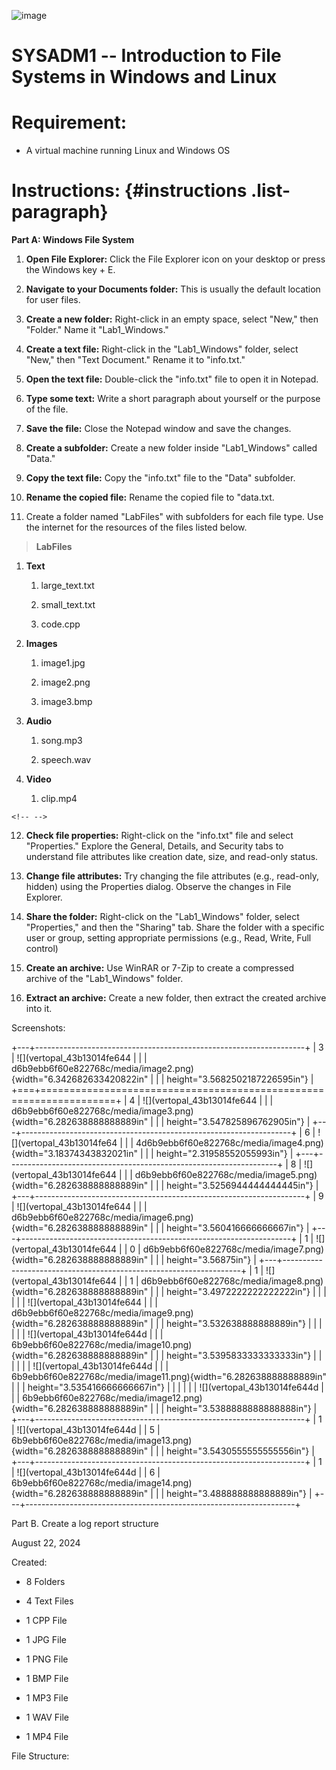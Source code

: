 ![image](https://github.com/user-attachments/assets/f3613335-44df-4719-99aa-fe6b566a4890)


# SYSADM1 -- Introduction to File Systems in Windows and Linux

# Requirement: 

-   A virtual machine running Linux and Windows OS

# Instructions:  {#instructions .list-paragraph}

**Part A: Windows File System**

1.  **Open File Explorer:** Click the File Explorer icon on your desktop
    or press the Windows key + E.

2.  **Navigate to your Documents folder:** This is usually the default
    location for user files.

3.  **Create a new folder:** Right-click in an empty space, select
    \"New,\" then \"Folder.\" Name it \"Lab1_Windows.\"

4.  **Create a text file:** Right-click in the \"Lab1_Windows\" folder,
    select \"New,\" then \"Text Document.\" Rename it to \"info.txt.\"

5.  **Open the text file:** Double-click the \"info.txt\" file to open
    it in Notepad.

6.  **Type some text:** Write a short paragraph about yourself or the
    purpose of the file.

7.  **Save the file:** Close the Notepad window and save the changes.

8.  **Create a subfolder:** Create a new folder inside \"Lab1_Windows\"
    called \"Data.\"

9.  **Copy the text file:** Copy the \"info.txt\" file to the \"Data\"
    subfolder.

10. **Rename the copied file:** Rename the copied file to \"data.txt.

11. Create a folder named \"LabFiles\" with subfolders for each file
    type. Use the internet for the resources of the files listed below.

> **LabFiles**

1.  **Text**

    1.  large_text.txt

    2.  small_text.txt

    3.  code.cpp

2.  **Images**

    1.  image1.jpg

    2.  image2.png

    3.  image3.bmp

3.  **Audio**

    1.  song.mp3

    2.  speech.wav

4.  **Video**

    1.  clip.mp4

```{=html}
<!-- -->
```
12. **Check file properties:** Right-click on the \"info.txt\" file and
    select \"Properties.\" Explore the General, Details, and Security
    tabs to understand file attributes like creation date, size, and
    read-only status.

13. **Change file attributes:** Try changing the file attributes (e.g.,
    read-only, hidden) using the Properties dialog. Observe the changes
    in File Explorer.

14. **Share the folder:** Right-click on the \"Lab1_Windows\" folder,
    select \"Properties,\" and then the \"Sharing\" tab. Share the
    folder with a specific user or group, setting appropriate
    permissions (e.g., Read, Write, Full control)

15. **Create an archive:** Use WinRAR or 7-Zip to create a compressed
    archive of the \"Lab1_Windows\" folder.

16. **Extract an archive:** Create a new folder, then extract the
    created archive into it.

Screenshots:

+---+-------------------------------------------------------------------+
| 3 | ![](vertopal_43b13014fe644                                        |
|   | d6b9ebb6f60e822768c/media/image2.png){width="6.342682633420822in" |
|   | height="3.5682502187226595in"}                                    |
+===+===================================================================+
| 4 | ![](vertopal_43b13014fe644                                        |
|   | d6b9ebb6f60e822768c/media/image3.png){width="6.282638888888889in" |
|   | height="3.547825896762905in"}                                     |
+---+-------------------------------------------------------------------+
| 6 | ![](vertopal_43b13014fe64                                         |
|   | 4d6b9ebb6f60e822768c/media/image4.png){width="3.18374343832021in" |
|   | height="2.31958552055993in"}                                      |
+---+-------------------------------------------------------------------+
| 8 | ![](vertopal_43b13014fe644                                        |
|   | d6b9ebb6f60e822768c/media/image5.png){width="6.282638888888889in" |
|   | height="3.5256944444444445in"}                                    |
+---+-------------------------------------------------------------------+
| 9 | ![](vertopal_43b13014fe644                                        |
|   | d6b9ebb6f60e822768c/media/image6.png){width="6.282638888888889in" |
|   | height="3.560416666666667in"}                                     |
+---+-------------------------------------------------------------------+
| 1 | ![](vertopal_43b13014fe644                                        |
| 0 | d6b9ebb6f60e822768c/media/image7.png){width="6.282638888888889in" |
|   | height="3.56875in"}                                               |
+---+-------------------------------------------------------------------+
| 1 | ![](vertopal_43b13014fe644                                        |
| 1 | d6b9ebb6f60e822768c/media/image8.png){width="6.282638888888889in" |
|   | height="3.4972222222222222in"}                                    |
|   |                                                                   |
|   | ![](vertopal_43b13014fe644                                        |
|   | d6b9ebb6f60e822768c/media/image9.png){width="6.282638888888889in" |
|   | height="3.532638888888889in"}                                     |
|   |                                                                   |
|   | ![](vertopal_43b13014fe644d                                       |
|   | 6b9ebb6f60e822768c/media/image10.png){width="6.282638888888889in" |
|   | height="3.5395833333333333in"}                                    |
|   |                                                                   |
|   | ![](vertopal_43b13014fe644d                                       |
|   | 6b9ebb6f60e822768c/media/image11.png){width="6.282638888888889in" |
|   | height="3.535416666666667in"}                                     |
|   |                                                                   |
|   | ![](vertopal_43b13014fe644d                                       |
|   | 6b9ebb6f60e822768c/media/image12.png){width="6.282638888888889in" |
|   | height="3.5388888888888888in"}                                    |
+---+-------------------------------------------------------------------+
| 1 | ![](vertopal_43b13014fe644d                                       |
| 5 | 6b9ebb6f60e822768c/media/image13.png){width="6.282638888888889in" |
|   | height="3.5430555555555556in"}                                    |
+---+-------------------------------------------------------------------+
| 1 | ![](vertopal_43b13014fe644d                                       |
| 6 | 6b9ebb6f60e822768c/media/image14.png){width="6.282638888888889in" |
|   | height="3.488888888888889in"}                                     |
+---+-------------------------------------------------------------------+

Part B. Create a log report structure

August 22, 2024

Created:

-   8 Folders

-   4 Text Files

-   1 CPP File

-   1 JPG File

-   1 PNG File

-   1 BMP File

-   1 MP3 File

-   1 WAV File

-   1 MP4 File

File Structure:
